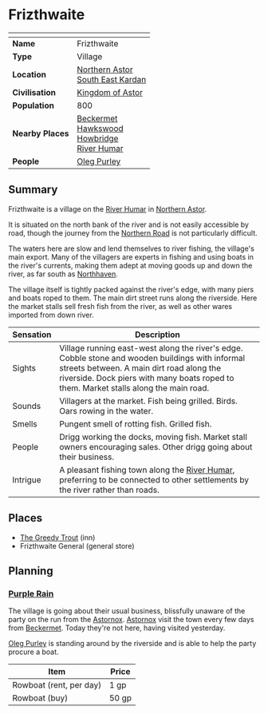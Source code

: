 # Frizthwaite

| []() | |
| --- | --- |
| **Name** | Frizthwaite |
| **Type** | Village |
| **Location** | [Northern Astor](../regions/northern-astor.md)<br />[South East Kardan](../regions/south-east-kardan.md) |
| **Civilisation** | [Kingdom of Astor](../../civilisations/kingdom-of-astor/README.md) |
| **Population** | 800 |
| **Nearby Places** | [Beckermet](../towns/beckermet.md)<br />[Hawkswood](../forests/hawkswood.md)<br />[Howbridge](../towns/howbridge.md)<br />[River Humar](../rivers-lakes/river-humar.md) |
| **People** | [Oleg Purley](../../people/oleg-purley.md) |

## Summary

Frizthwaite is a village on the [River Humar](../rivers-lakes/river-humar.md) in [Northern Astor](../regions/northern-astor.md).

It is situated on the north bank of the river and is not easily accessible by road, though the journey from the [Northern Road](../roads/northern-road.md) is not particularly difficult.

The waters here are slow and lend themselves to river fishing, the village's main export. Many of the villagers are experts in fishing and using boats in the river's currents, making them adept at moving goods up and down the river, as far south as [Northhaven](../cities/northhaven.md).

The village itself is tightly packed against the river's edge, with many piers and boats roped to them. The main dirt street runs along the riverside. Here the market stalls sell fresh fish from the river, as well as other wares imported from down river.

| Sensation | Description |
| ---- | --- |
| Sights | Village running east-west along the river's edge. Cobble stone and wooden buildings with informal streets between. A main dirt road along the riverside. Dock piers with many boats roped to them. Market stalls along the main road. |
| Sounds | Villagers at the market. Fish being grilled. Birds. Oars rowing in the water. |
| Smells | Pungent smell of rotting fish. Grilled fish. |
| People | Drigg working the docks, moving fish. Market stall owners encouraging sales. Other drigg going about their business. |
| Intrigue | A pleasant fishing town along the [River Humar](../rivers-lakes/river-humar.md), preferring to be connected to other settlements by the river rather than roads. |

## Places

- [The Greedy Trout](../buildings/inns-taverns/the-greedy-trout.md) (inn)
- Frizthwaite General (general store)

## Planning

### [Purple Rain](../../../campaigns/purple-rain/purple-rain.md)

The village is going about their usual business, blissfully unaware of the party on the run from the [Astornox](../../civilisations/kingdom-of-astor/organisations/astornox/astornox.md). [Astornox](../../civilisations/kingdom-of-astor/organisations/astornox/astornox.md) visit the town every few days from [Beckermet](../towns/beckermet.md). Today they're not here, having visited yesterday.

[Oleg Purley](../../people/oleg-purley.md) is standing around by the riverside and is able to help the party procure a boat.

| Item | Price |
| --- | --- |
| Rowboat (rent, per day) | 1 gp |
| Rowboat (buy) | 50 gp |
